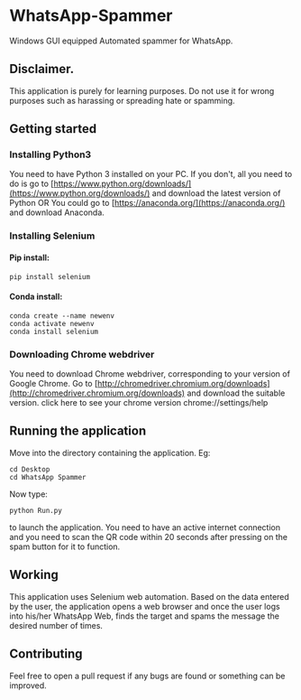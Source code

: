 # WhatsApp-Spammer
Windows GUI equipped Automated spammer for WhatsApp.
## Disclaimer.
This application is purely for learning purposes. Do not use it for wrong purposes such as harassing or spreading hate or spamming.
## Getting started
### Installing Python3
You need to have Python 3 installed on your PC. If you don't, all you need to do is go to [https://www.python.org/downloads/](https://www.python.org/downloads/) and download the latest version of Python 
OR You could go to [https://anaconda.org/](https://anaconda.org/) and download Anaconda.
### Installing Selenium
#### Pip install:
```shell
pip install selenium
```
#### Conda install:
```shell
conda create --name newenv
conda activate newenv
conda install selenium
```
### Downloading Chrome webdriver
You need to download Chrome webdriver, corresponding to your version of Google Chrome. Go to [http://chromedriver.chromium.org/downloads](http://chromedriver.chromium.org/downloads) and download the suitable version.
click here to see your chrome version chrome://settings/help
## Running the application
Move into the directory containing the application.
Eg:
```shell
cd Desktop
cd WhatsApp Spammer
```
Now type:
```shell
python Run.py
```
to launch the application. 
You need to have an active internet connection and you need to scan the QR code within 20 seconds after pressing on the spam button for it to function.

## Working
This application uses Selenium web automation. 
Based on the data entered by the user, the application opens a web browser and once the user logs into his/her WhatsApp Web, finds the target and spams the message the desired number of times.

## Contributing
Feel free to open a pull request if any bugs are found or something can be improved.
